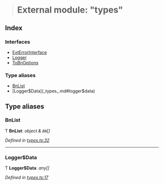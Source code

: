 > # External module: "types"

## Index

### Interfaces

* [ExtErrorInterface](../interfaces/_types_.exterrorinterface.md)
* [Logger](../interfaces/_types_.logger.md)
* [ToBnOptions](../interfaces/_types_.tobnoptions.md)

### Type aliases

* [BnList](_types_.md#bnlist)
* [Logger$Data](_types_.md#logger$data)

## Type aliases

###  BnList

Ƭ **BnList**: *object & `BN`[]*

*Defined in [types.ts:32](https://github.com/polkadot-js/common/blob/c7c04bf/packages/util/src/types.ts#L32)*

___

###  Logger$Data

Ƭ **Logger$Data**: *any[]*

*Defined in [types.ts:17](https://github.com/polkadot-js/common/blob/c7c04bf/packages/util/src/types.ts#L17)*
